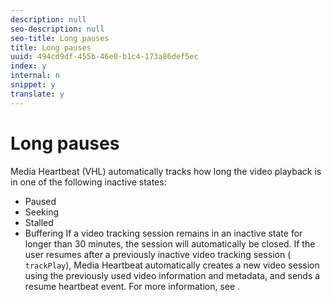 ```yaml
---
description: null
seo-description: null
seo-title: Long pauses
title: Long pauses
uuid: 494cd9df-455b-46e0-b1c4-173a86def5ec
index: y
internal: n
snippet: y
translate: y
---
```


# Long pauses

Media Heartbeat (VHL) automatically tracks how long the video playback is in one of the following inactive states:

* Paused
* Seeking
* Stalled
* Buffering
If a video tracking session remains in an inactive state for longer than 30 minutes, the session will automatically be closed. If the user resumes after a previously inactive video tracking session ( `trackPlay`), Media Heartbeat automatically creates a new video session using the previously used video information and metadata, and sends a resume heartbeat event. For more information, see [](c_vhl_ios_video_params.md) . 
